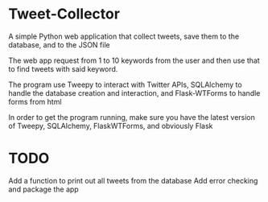 # Tweet-Collector
A simple Python web application that collect tweets, save them to the database, and to the JSON file

The web app request from 1 to 10 keywords from the user and then use that to find tweets with said keyword.

The program use Tweepy to interact with Twitter APIs, SQLAlchemy to handle the database creation and interaction, and Flask-WTForms to handle forms from html

In order to get the program running, make sure you have the latest version of Tweepy, SQLAlchemy, FlaskWTForms, and obviously Flask

# TODO
Add a function to print out all tweets from the database
Add error checking and package the app

